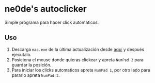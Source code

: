 # ne0de's autoclicker
Simple programa para hacer click automáticos.

## Uso
1. Descarga `nac.exe` de la última actualización desde [aquí](https://github.com/ne0de/nac/releases) y después ejecutalo.
2. Posiciona el mouse donde quieras clickear y apreta `NumPad 3` para guardar la posición.
3. Para iniciar los clicks automaticos apreta `NumPad 1`, por otro lado para pararlo apreta `NumPad 2`.
